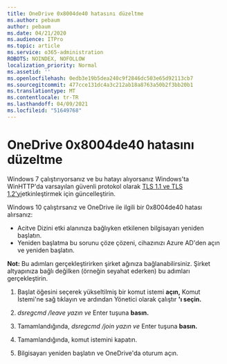 ```yaml
---
title: OneDrive 0x8004de40 hatasını düzeltme
ms.author: pebaum
author: pebaum
ms.date: 04/21/2020
ms.audience: ITPro
ms.topic: article
ms.service: o365-administration
ROBOTS: NOINDEX, NOFOLLOW
localization_priority: Normal
ms.assetid: ''
ms.openlocfilehash: 0edb3e19b5dea240c9f2846dc503e65d92113cb7
ms.sourcegitcommit: 477cce131dc4a3c212ab18a8763a50b2f3bb20b1
ms.translationtype: MT
ms.contentlocale: tr-TR
ms.lasthandoff: 04/09/2021
ms.locfileid: "51649768"
---
```

# <a name="fix-0x8004de40-error-in-onedrive"></a>OneDrive 0x8004de40 hatasını düzeltme

Windows 7 çalıştırıyorsanız ve bu hatayı alıyorsanız Windows'ta WinHTTP'da varsayılan güvenli protokol olarak [TLS 1.1 ve TLS 1.2'yi](https://support.microsoft.com/topic/update-to-enable-tls-1-1-and-tls-1-2-as-default-secure-protocols-in-winhttp-in-windows-c4bd73d2-31d7-761e-0178-11268bb10392)etkinleştirmek için güncelleştirin.

Windows 10 çalıştırsanız ve OneDrive ile ilgili bir 0x8004de40 hatası alırsanız:

- Acitve Dizini etki alanınıza bağlıyken etkilenen bilgisayarı yeniden başlatın.
- Yeniden başlatma bu sorunu çöze çözeni, cihazınızı Azure AD'den açın ve yeniden başlatın. 

**Not:** Bu adımları gerçekleştirirken şirket ağınıza bağlanabilirsiniz. Şirket altyapınıza bağlı değilken (örneğin seyahat ederken) bu adımları gerçekleştirin. 

1. Başlat öğesini seçerek yükseltilmiş bir komut istemi  **açın,** Komut İstemi'ne sağ tıklayın ve ardından Yönetici olarak çalıştır **'ı seçin.**

1. *dsregcmd /leave yazın ve* Enter tuşuna **basın.**

1. Tamamlandığında, *dsregcmd /join yazın ve* Enter tuşuna **basın.**

1. Tamamlandığında, komut istemini kapatın.

1. Bilgisayarı yeniden başlatın ve OneDrive'da oturum açın.